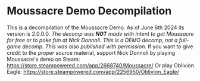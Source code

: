 # Moussacre Demo Decompilation
This is a decompilation of the Moussacre Demo. As of June 6th 2024 its version is 2.0.0.0.
*The decomp was **NOT** made with intent to get Moussacre for free or to poke fun at Nick Donnoli. This is a DEMO decomp, not a full-game decomp. This was also published with permission.*
If you want to give credit to the *proper* source material, support Nick Donnoli by playing Moussacre's demo on Steam:
https://store.steampowered.com/app/2668740/Moussacre/
Or play Oblivion Eagle:
https://store.steampowered.com/app/2256950/Oblivion_Eagle/

